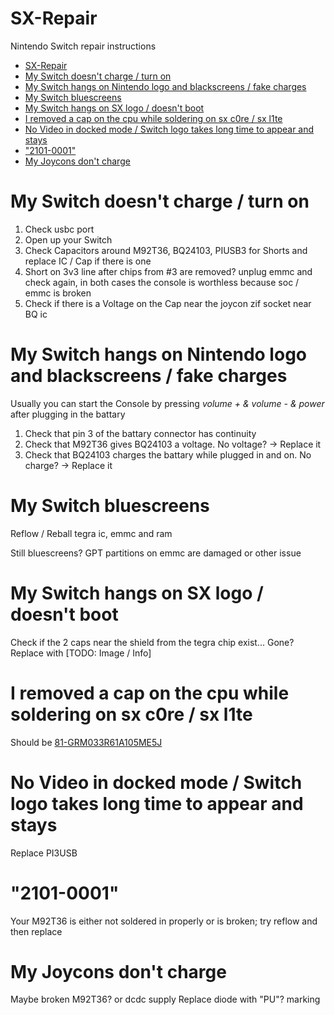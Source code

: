 # SX-Repair
Nintendo Switch repair instructions

- [SX-Repair](#sx-repair)
- [My Switch doesn't charge / turn on](#my-switch-doesnt-charge--turn-on)
- [My Switch hangs on Nintendo logo and blackscreens / fake charges](#my-switch-hangs-on-nintendo-logo-and-blackscreens--fake-charges)
- [My Switch bluescreens](#my-switch-bluescreens)
- [My Switch hangs on SX logo / doesn't boot](#my-switch-hangs-on-sx-logo--doesnt-boot)
- [I removed a cap on the cpu while soldering on sx c0re / sx l1te](#i-removed-a-cap-on-the-cpu-while-soldering-on-sx-c0re--sx-l1te)
- [No Video in docked mode / Switch logo takes long time to appear and stays](#no-video-in-docked-mode--switch-logo-takes-long-time-to-appear-and-stays)
- ["2101-0001"](#2101-0001)
- [My Joycons don't charge](#my-joycons-dont-charge)



# My Switch doesn't charge / turn on
1. Check usbc port 
2. Open up your Switch
3. Check Capacitors around M92T36, BQ24103, PIUSB3 for Shorts and replace IC / Cap if there is one
4. Short on 3v3 line after chips from #3 are removed? unplug emmc and check again, in both cases the console is worthless because soc / emmc is broken
5. Check if there is a Voltage on the Cap near the joycon zif socket near BQ ic


# My Switch hangs on Nintendo logo and blackscreens / fake charges
Usually you can start the Console by pressing *volume + & volume - & power* after plugging in the battary
1. Check that pin 3 of the battary connector has continuity
2. Check that M92T36 gives BQ24103 a voltage. No voltage? -> Replace it
3. Check that BQ24103 charges the battary while plugged in and on. No charge? -> Replace it

# My Switch bluescreens
Reflow / Reball tegra ic, emmc and ram

Still bluescreens? GPT partitions on emmc are damaged or other issue

# My Switch hangs on SX logo / doesn't boot 
Check if the 2 caps near the shield from the tegra chip exist...
Gone? Replace with [TODO: Image / Info]

# I removed a cap on the cpu while soldering on sx c0re / sx l1te
Should be [81-GRM033R61A105ME5J](https://www.mouser.de/ProductDetail/Murata-Electronics/GRM033R61A105ME15J)

# No Video in docked mode / Switch logo takes long time to appear and stays
Replace PI3USB

# "2101-0001"
Your M92T36 is either not soldered in properly or is broken; try reflow and then replace 

# My Joycons don't charge
Maybe broken M92T36? or dcdc supply
Replace diode with "PU"? marking
